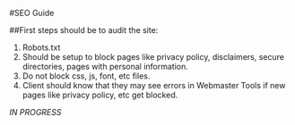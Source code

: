 #SEO Guide

##First steps should be to audit the site:

1. Robots.txt
  1. Should be setup to block pages like privacy policy, disclaimers, secure directories, pages with personal information.
  1. Do not block css, js, font, etc files.
  1. Client should know that they may see errors in Webmaster Tools if new pages like privacy policy, etc get blocked.

  _IN PROGRESS_